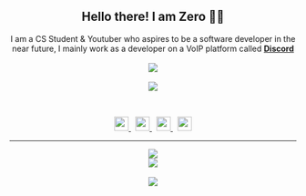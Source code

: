<h2 align="center">
    Hello there! I am <strong>Zero</strong> 👋🏻
</h2>
<p align="center">
    I am a CS Student & Youtuber who aspires to be a software developer in the near future, I mainly work as a developer on a VoIP platform called <strong> <a href="https://discord.gg/95TTcymCpk">Discord</a></strong>
<br>
<br>
<a href="https://github.com/ZeroDiscord/">
        <img src="https://komarev.com/ghpvc/?username=ZeroDiscord&color=red" />
  </a> 
<br>
<br>
<a href="https://discord.com/users/603948445362946084">
        <img src="https://lanyard-profile-readme.vercel.app/api/603948445362946084?idleMessage=%22May%20The%20Code%20Be%20With%20you%22&borderRadius=25px" />
    </a>
</p>
&nbsp;
<p align="center">
    <a href="https://github.com/ZeroDiscord/">
        <img src="./assets/icons/other/github-solid.svg/" width="25px" />
    </a>
    &nbsp;
    <a href="https://discord.com/users/603948445362946084">
        <img src="./assets/icons/other/discord-solid.svg/" width="25px" />
    </a>
    &nbsp;
    <a href="https://twitter.com/RestInPeaceZero/">
        <img src="./assets/icons/other/twitter-solid.svg/" width="25px" />
    </a>
    &nbsp;
    <a href="https://www.youtube.com/c/ZeroSync">
        <img src="./assets/icons/other/youtube-solid.svg/" width="25px" />
    </a>
    
</p>
<hr/>
<p align="center">
    <a href="https://github.com/ZeroDiscord/">
        <img src="https://github-readme-streak-stats.herokuapp.com?user=ZeroDiscord&hide_border=true&background=0D1117&currStreakLabel=FFFFFF&sideLabels=FFFFFF&currStreakNum=FFFFFF&dates=FFFFFF&sideNums=FFFFFF&fire=f04848&ring=f04848&stroke=FFFFFFFF)](https://git.io/streak-stats" />
  </a> 
<br>
  <a href="https://github.com/ZeroDiscord/">
       <img src="https://github-readme-stats.vercel.app/api?username=ZeroDiscord&show_icons=true&theme=gruvbox" />
  </a> 
<br>
<br>
<a href="https://github.com/ZeroDiscord/">
       <img src="https://github-readme-stats.vercel.app/api/top-langs/?username=ZeroDiscord&theme=gruvbox&langs_count=8&layout=compact" />
  </a> 
</p>



